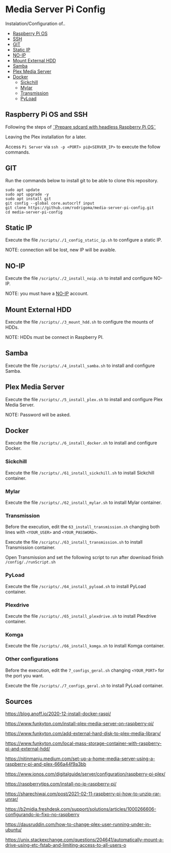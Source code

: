 # Media Server Pi Config

Instalation/Configuration of..
- [Raspberry Pi OS](#raspberry-pi-os-and-ssh)
- [SSH](#raspberry-pi-os-and-ssh)
- [GIT](#git)
- [Static IP](#static-ip)
- [NO-IP](#no-ip)
- [Mount External HDD](#mount-external-hdd)
- [Samba](#samba)
- [Plex Media Server](#plex-media-server)
- [Docker](#docker)
  - [Sickchill](#sickchill)
  - [Mylar](#mylar)
  - [Transmission](#transmission)
  - [PyLoad](#pyload)


## Raspberry Pi OS and SSH

Following the steps of [˜Prepare sdcard with headless Raspberry Pi OS˜](https://www.funkyton.com/install-plex-media-server-on-raspberry-pi/)

Leaving the Plex installation for a later.

Access `Pi Server` via `ssh -p <PORT> pi@<SERVER_IP>` to execute the follow commands. 


## GIT

Run the commands below to install git to be able to clone this repository.

```
sudo apt update
sudo apt upgrade -y
sudo apt install git
git config --global core.autocrlf input
git clone https://github.com/rodrigoma/media-server-pi-config.git
cd media-server-pi-config
```


## Static IP

Execute the file `/scripts/./1_config_static_ip.sh` to configure a static IP.

NOTE: connection will be lost, new IP will be avaible.


## NO-IP

Execute the file `/scripts/./2_install_noip.sh` to install and configure NO-IP.

NOTE: you must have a [NO-IP](https://www.noip.com/) account.


## Mount External HDD

Execute the file `/scripts/./3_mount_hdd.sh` to configure the mounts of HDDs.

NOTE: HDDs must be connect in Raspberry PI.

## Samba

Execute the file `/scripts/./4_install_samba.sh` to install and configure Samba.


## Plex Media Server

Execute the file `/scripts/./5_install_plex.sh` to install and configure Plex Media Server.

NOTE: Password will be asked.


## Docker

Execute the file `/scripts/./6_install_docker.sh` to install and configure Docker.


### Sickchill

Execute the file `/scripts/./61_install_sickchill.sh` to install Sickchill container.


### Mylar

Execute the file `/scripts/./62_install_mylar.sh` to install Mylar container.


### Transmission

Before the execution, edit the `63_install_transmission.sh` changing both lines with `<YOUR_USER>` and `<YOUR_PASSWORD>`.

Execute the file `/scripts/./63_install_transmission.sh` to install Transmission container.

Open Transmission and set the following script to run after download finish `/config/./runScript.sh`


### PyLoad

Execute the file `/scripts/./64_install_pyload.sh` to install PyLoad container.


### Plexdrive

Execute the file `/scripts/./65_install_plexdrive.sh` to install Plexdrive container.


### Komga

Execute the file `/scripts/./66_install_komga.sh` to install Komga container.


### Other configurations

Before the execution, edit the `7_configs_geral.sh` changing `<YOUR_PORT>` for the port you want.

Execute the file `/scripts/./7_configs_geral.sh` to install PyLoad container.


## Sources

https://blog.anoff.io/2020-12-install-docker-raspi/

https://www.funkyton.com/install-plex-media-server-on-raspberry-pi/

https://www.funkyton.com/add-external-hard-disk-to-plex-media-library/

https://www.funkyton.com/local-mass-storage-container-with-raspberry-pi-and-external-hdd/

https://nitinmanju.medium.com/set-up-a-home-media-server-using-a-raspberry-pi-and-plex-666a44f9a3bb

https://www.ionos.com/digitalguide/server/configuration/raspberry-pi-plex/

https://raspberrytips.com/install-no-ip-raspberry-pi/

https://sharechiwai.com/post/2021-02-11-raspberry-pi-how-to-unzip-rar-unrar/

https://b2midia.freshdesk.com/support/solutions/articles/1000266606-configurando-ip-fixo-no-raspberry

https://dausruddin.com/how-to-change-plex-user-running-under-in-ubuntu/

https://unix.stackexchange.com/questions/204641/automatically-mount-a-drive-using-etc-fstab-and-limiting-access-to-all-users-o
